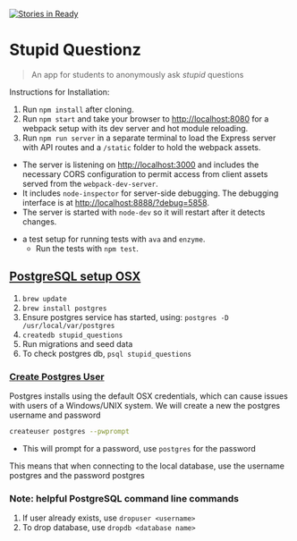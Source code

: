  [![Stories in Ready](https://badge.waffle.io/kauri-2016/stupid-questions.svg?label=ready&title=Ready)](http://waffle.io/kauri-2016/stupid-questions)

# Stupid Questionz

> An app for students to anonymously ask _stupid_ questions

Instructions for Installation:

1. Run `npm install` after cloning.
2. Run `npm start` and take your browser to [http://localhost:8080](http://localhost:8080) for a webpack setup with its dev server and hot module reloading.
3. Run `npm run server` in a separate terminal to load the Express server with API routes and a `/static` folder to hold the webpack assets.
  - The server is listening on [http://localhost:3000](http://localhost:3000) and includes the necessary CORS configuration to permit access from client assets served from the `webpack-dev-server`.
  - It includes `node-inspector` for server-side debugging. The debugging
interface is at [http://localhost:8888/?debug=5858](http://localhost:8888/?debug=5858).
  - The server is started with `node-dev` so it will restart after it detects changes.
* a test setup for running tests with `ava` and `enzyme`.
  - Run the tests with `npm test`.



## [PostgreSQL setup OSX](http://exponential.io/blog/2015/02/21/install-postgresql-on-mac-os-x-via-brew/)

1. `brew update`
2. `brew install postgres`
3. Ensure postgres service has started, using: `postgres -D /usr/local/var/postgres`
4. `createdb stupid_questions`
5. Run migrations and seed data
5. To check postgres db, `psql stupid_questions`


### [Create Postgres User](https://www.postgresql.org/docs/9.2/static/app-createuser.html)

Postgres installs using the default OSX credentials, which can cause issues with users of a Windows/UNIX system. We will create a new the postgres username and password

```bash
createuser postgres --pwprompt
```
- This will prompt for a password, use `postgres` for the password

This means that when connecting to the local database, use the username postgres and the password postgres

### Note: helpful PostgreSQL command line commands
1. If user already exists, use `dropuser <username>`
2. To drop database, use `dropdb <database name>`
